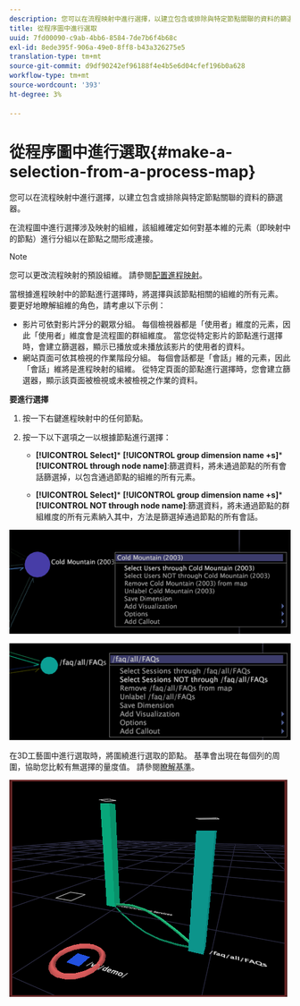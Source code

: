 ```yaml
---
description: 您可以在流程映射中進行選擇，以建立包含或排除與特定節點關聯的資料的篩選器。
title: 從程序圖中進行選取
uuid: 7fd00090-c9ab-4bb6-8584-7de7b6f4b68c
exl-id: 8ede395f-906a-49e0-8ff8-b43a326275e5
translation-type: tm+mt
source-git-commit: d9df90242ef96188f4e4b5e6d04cfef196b0a628
workflow-type: tm+mt
source-wordcount: '393'
ht-degree: 3%

---
```


# 從程序圖中進行選取{#make-a-selection-from-a-process-map}

您可以在流程映射中進行選擇，以建立包含或排除與特定節點關聯的資料的篩選器。

在流程圖中進行選擇涉及映射的組維，該組維確定如何對基本維的元素（即映射中的節點）進行分組以在節點之間形成連接。

>[!NOTE]
>
>您可以更改流程映射的預設組維。 請參閱[配置進程映射](../../../../home/c-get-started/c-intf-anlys-ftrs/t-config-proc-maps.md#task-4a95730b18a14bc790a77c013832b2d6)。

當根據進程映射中的節點進行選擇時，將選擇與該節點相關的組維的所有元素。 要更好地瞭解組維的角色，請考慮以下示例：

* 影片可依對影片評分的觀眾分組。 每個檢視器都是「使用者」維度的元素，因此「使用者」維度會是流程圖的群組維度。 當您從特定影片的節點進行選擇時，會建立篩選器，顯示已播放或未播放該影片的使用者的資料。
* 網站頁面可依其檢視的作業階段分組。 每個會話都是「會話」維的元素，因此「會話」維將是進程映射的組維。 從特定頁面的節點進行選擇時，您會建立篩選器，顯示該頁面被檢視或未被檢視之作業的資料。

**要進行選擇**

1. 按一下右鍵進程映射中的任何節點。
1. 按一下以下選項之一以根據節點進行選擇：

   * **[!UICONTROL Select]***  **[!UICONTROL group dimension name +s]***  **[!UICONTROL through node name]**:篩選資料，將未通過節點的所有會話篩選掉，以包含通過節點的組維的所有元素。

   * **[!UICONTROL Select]***  **[!UICONTROL group dimension name +s]***  **[!UICONTROL NOT through node name]**:篩選資料，將未通過節點的群組維度的所有元素納入其中，方法是篩選掉通過節點的所有會話。

![](assets/vis_2DProcessMap_Selections_Movie.png)

![](assets/vis_2DProcessMap_Selections_Page.png)

在3D工藝圖中進行選取時，將圍繞進行選取的節點。 基準會出現在每個列的周圍，協助您比較有無選擇的量度值。 請參閱[瞭解基準](../../../../home/c-get-started/c-vis/c-ustd-benchmks.md#concept-c7b0f4102e92458096f8c4765cbe2914)。

![](assets/vis_3DProcessMap_Selection.png)
